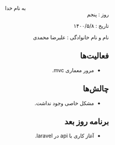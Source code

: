 <div dir="rtl" align="center">
به نام خدا
</div>
<div dir="rtl" align="right">
روز : پنجم

تاریخ : ۱۴۰۰/۵/۸

نام و نام خانوادگی : علیرضا محمدی

## فعالیت‌ها

* مرور معماری mvc.

## چالش‌ها

* مشکل خاصی وجود نداشت.

## برنامه روز بعد

* آغاز کاری با api در laravel.

</div>
